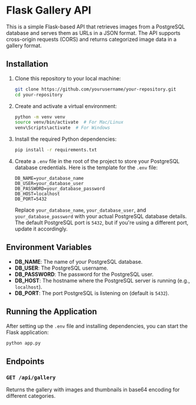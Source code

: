 # Flask Gallery API

This is a simple Flask-based API that retrieves images from a PostgreSQL database and serves them as URLs in a JSON format. The API supports cross-origin requests (CORS) and returns categorized image data in a gallery format.

## Installation


1. Clone this repository to your local machine:

    ```bash
    git clone https://github.com/yourusername/your-repository.git
    cd your-repository
    ```

2. Create and activate a virtual environment:

    ```bash
    python -m venv venv
    source venv/bin/activate  # For Mac/Linux
    venv\Scripts\activate  # For Windows
    ```

3. Install the required Python dependencies:

    ```bash
    pip install -r requirements.txt
    ```

4. Create a `.env` file in the root of the project to store your PostgreSQL database credentials. Here is the template for the `.env` file:

    ```
    DB_NAME=your_database_name
    DB_USER=your_database_user
    DB_PASSWORD=your_database_password
    DB_HOST=localhost
    DB_PORT=5432
    ```

    Replace `your_database_name`, `your_database_user`, and `your_database_password` with your actual PostgreSQL database details. The default PostgreSQL port is `5432`, but if you're using a different port, update it accordingly.

## Environment Variables

- **DB_NAME**: The name of your PostgreSQL database.
- **DB_USER**: The PostgreSQL username.
- **DB_PASSWORD**: The password for the PostgreSQL user.
- **DB_HOST**: The hostname where the PostgreSQL server is running (e.g., `localhost`).
- **DB_PORT**: The port PostgreSQL is listening on (default is `5432`).

## Running the Application

After setting up the `.env` file and installing dependencies, you can start the Flask application:

```bash
python app.py
```

## Endpoints

### `GET /api/gallery`
Returns the gallery with images and thumbnails in base64 encoding for different categories.
